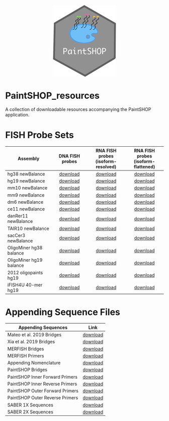 <div align="center">
    <a href="#readme"><img src="PaintSHOP-logo.png" width="200"></a>
</div>

# PaintSHOP_resources

A collection of downloadable resources accompanying the PaintSHOP application.

# FISH Probe Sets

<div align="center">
    <table>
        <thead>
            <tr>
                <th align="center">Assembly</th>
                <th align="center">DNA FISH probes</th>
                <th align="center">RNA FISH probes<br>(isoform-resolved)</th>
                <th align="center">RNA FISH probes<br>(isoform-flattened)</th>
            </tr>
        </thead>
        <tbody>
            <tr>
                <td align="left">hg38 newBalance</td>
                <td align="center"><a href="https://paintshop-bucket.s3.amazonaws.com/v1.1/resources/all/hg38_all_newBalance.zip">download</a></td>
                <td align="center"><a href="https://paintshop-bucket.s3.amazonaws.com/v1.1/resources/refseq/hg38_refseq_newBalance.zip">download</a></td>
                <td align="center"><a href="https://paintshop-bucket.s3.amazonaws.com/v1.1/resources/iso/hg38_iso_newBalance.zip">download</a></td>
            </tr>
            <tr>
                <td align="left">hg19 newBalance</td>
                <td align="center"><a href="https://paintshop-bucket.s3.amazonaws.com/v1.1/resources/all/hg19_all_newBalance.zip">download</a></td>
                <td align="center"><a href="https://paintshop-bucket.s3.amazonaws.com/v1.1/resources/refseq/hg19_refseq_newBalance.zip">download</a></td>
                <td align="center"><a href="https://paintshop-bucket.s3.amazonaws.com/v1.1/resources/iso/hg19_iso_newBalance.zip">download</a></td>
            </tr>
            <tr>
                <td align="left">mm10 newBalance</td>
                <td align="center"><a href="https://paintshop-bucket.s3.amazonaws.com/v1.1/resources/all/mm10_all_newBalance.zip">download</a></td>
                <td align="center"><a href="https://paintshop-bucket.s3.amazonaws.com/v1.1/resources/refseq/mm10_refseq_newBalance.zip">download</a></td>
                <td align="center"><a href="https://paintshop-bucket.s3.amazonaws.com/v1.1/resources/iso/mm10_iso_newBalance.zip">download</a></td>
            </tr>
            <tr>
                <td align="left">mm9 newBalance</td>
                <td align="center"><a href="https://paintshop-bucket.s3.amazonaws.com/v1.1/resources/all/mm9_all_newBalance.zip">download</a></td>
                <td align="center"><a href="https://paintshop-bucket.s3.amazonaws.com/v1.1/resources/refseq/mm9_refseq_newBalance.zip">download</a></td>
                <td align="center"><a href="https://paintshop-bucket.s3.amazonaws.com/v1.1/resources/iso/mm9_iso_newBalance.zip">download</a></td>
            </tr>
            <tr>
                <td align="left">dm6 newBalance</td>
                <td align="center"><a href="https://paintshop-bucket.s3.amazonaws.com/v1.1/resources/all/dm6_all_newBalance.zip">download</a></td>
                <td align="center"><a href="https://paintshop-bucket.s3.amazonaws.com/v1.1/resources/refseq/dm6_refseq_newBalance.zip">download</a></td>
                <td align="center"><a href="https://paintshop-bucket.s3.amazonaws.com/v1.1/resources/iso/dm6_iso_newBalance.zip">download</a></td>
            </tr>
            <tr>
                <td align="left">ce11 newBalance</td>
                <td align="center"><a href="https://paintshop-bucket.s3.amazonaws.com/v1.1/resources/all/ce11_all_newBalance.zip">download</a></td>
                <td align="center"><a href="https://paintshop-bucket.s3.amazonaws.com/v1.1/resources/refseq/ce11_refseq_newBalance.zip">download</a></td>
                <td align="center"><a href="https://paintshop-bucket.s3.amazonaws.com/v1.1/resources/iso/ce11_iso_newBalance.zip">download</a></td>
            </tr>
            <tr>
                <td align="left">danRer11 newBalance</td>
                <td align="center"><a href="https://paintshop-bucket.s3.amazonaws.com/v1.1/resources/all/danRer11_all_newBalance.zip">download</a></td>
                <td align="center"><a href="https://paintshop-bucket.s3.amazonaws.com/v1.1/resources/refseq/danRer11_refseq_newBalance.zip">download</a></td>
                <td align="center"><a href="https://paintshop-bucket.s3.amazonaws.com/v1.1/resources/iso/danRer11_iso_newBalance.zip">download</a></td>
            </tr>
            <tr>
                <td align="left">TAIR10 newBalance</td>
                <td align="center"><a href="https://paintshop-bucket.s3.amazonaws.com/v1.1/resources/all/TAIR10_all_newBalance.zip">download</a></td>
                <td align="center"><a href="https://paintshop-bucket.s3.amazonaws.com/v1.1/resources/refseq/TAIR10_refseq_newBalance.zip">download</a></td>
                <td align="center"><a href="https://paintshop-bucket.s3.amazonaws.com/v1.1/resources/iso/TAIR10_iso_newBalance.zip">download</a></td>
            </tr>
            <tr>
                <td align="left">sacCer3 newBalance</td>
                <td align="center"><a href="https://paintshop-bucket.s3.amazonaws.com/v1.1/resources/all/sacCer3_all_newBalance.zip">download</a></td>
                <td align="center"><a href="https://paintshop-bucket.s3.amazonaws.com/v1.1/resources/refseq/sacCer3_refseq_newBalance.zip">download</a></td>
                <td align="center"><a href="https://paintshop-bucket.s3.amazonaws.com/v1.1/resources/iso/sacCer3_iso_newBalance.zip">download</a></td>
            </tr>
            <tr>
                <td align="left">OligoMiner hg38 balance</td>
                <td align="center"><a href="https://paintshop-bucket.s3.amazonaws.com/v1.1/resources/all/hg38b_all_newBalance.zip">download</a></td>
                <td align="center"><a href="https://paintshop-bucket.s3.amazonaws.com/v1.1/resources/refseq/hg38b_refseq_newBalance.zip">download</a></td>
                <td align="center"><a href="https://paintshop-bucket.s3.amazonaws.com/v1.1/resources/iso/hg38b_iso_newBalance.zip">download</a></td>
            </tr>
            <tr>
                <td align="left">OligoMiner hg19 balance</td>
                <td align="center"><a href="https://paintshop-bucket.s3.amazonaws.com/v1.1/resources/all/hg19b_all_newBalance.zip">download</a></td>
                <td align="center"><a href="https://paintshop-bucket.s3.amazonaws.com/v1.1/resources/refseq/hg19b_refseq_newBalance.zip">download</a></td>
                <td align="center"><a href="https://paintshop-bucket.s3.amazonaws.com/v1.1/resources/iso/hg19b_iso_newBalance.zip">download</a></td>
            </tr>
            <tr>
                <td align="left">2012 oligopaints hg19</td>
                <td align="center"><a href="https://paintshop-bucket.s3.amazonaws.com/v1.1/resources/all/hg19_2012_all_newBalance.zip">download</a></td>
                <td align="center"><a href="https://paintshop-bucket.s3.amazonaws.com/v1.1/resources/refseq/hg19_2012_refseq_newBalance.zip">download</a></td>
                <td align="center"><a href="https://paintshop-bucket.s3.amazonaws.com/v1.1/resources/iso/hg19_2012_iso_newBalance.zip">download</a></td>
            </tr>
            <tr>
                <td align="left">iFISH4U 40-mer hg19</td>
                <td align="center"><a href="https://paintshop-bucket.s3.amazonaws.com/v1.1/resources/all/iFISH4U_all_newBalance.zip">download</a></td>
                <td align="center"><a href="https://paintshop-bucket.s3.amazonaws.com/v1.1/resources/refseq/iFISH4U_refseq_newBalance.zip">download</a></td>
                <td align="center"><a href="https://paintshop-bucket.s3.amazonaws.com/v1.1/resources/iso/iFISH4U_iso_newBalance.zip">download</a></td>
            </tr>
        </tbody>
    </table>
</div>


# Appending Sequence Files
 

<div align="center">
    <table>
        <thead>
            <tr>
                <th align="center">Appending Sequences</th>
                <th align="center">Link</th>
            </tr>
        </thead>
        <tbody>
            <tr>
                <td align="left">Mateo et al. 2019 Bridges</td>
                <td align="center"><a href="#">download</a></td>
            </tr>
            <tr>
                <td align="left">Xia et al. 2019 Bridges</td>
                <td align="center"><a href="#">download</a></td>
            </tr>
            <tr>
                <td align="left">MERFISH Bridges</td>
                <td align="center"><a href="#">download</a></td>
            </tr>
            <tr>
                <td align="left">MERFISH Primers</td>
                <td align="center"><a href="#">download</a></td>
            </tr>
            <tr>
                <td align="left">Appending Nomenclature</td>
                <td align="center"><a href="#">download</a></td>
            </tr>
            <tr>
                <td align="left">PaintSHOP Bridges</td>
                <td align="center"><a href="#">download</a></td>
            </tr>
            <tr>
                <td align="left">PaintSHOP Inner Forward Primers</td>
                <td align="center"><a href="#">download</a></td>
            </tr>
            <tr>
                <td align="left">PaintSHOP Inner Reverse Primers</td>
                <td align="center"><a href="#">download</a></td>
            </tr>
            <tr>
                <td align="left">PaintSHOP Outer Forward Primers</td>
                <td align="center"><a href="#">download</a></td>
            </tr>
            <tr>
                <td align="left">PaintSHOP Outer Reverse Primers</td>
                <td align="center"><a href="#">download</a></td>
            </tr>
            <tr>
                <td align="left">SABER 1X Sequences</td>
                <td align="center"><a href="#">download</a></td>
            </tr>
            <tr>
                <td align="left">SABER 2X Sequences</td>
                <td align="center"><a href="#">download</a></td>
            </tr>
        </tbody>
    </table>
</div>



<!-- 

### Download links:

* [](https://paintshop-bucket.s3.amazonaws.com/resources/appending/Mateo2019_bridges.zip)
* [](https://paintshop-bucket.s3.amazonaws.com/resources/appending/Xia2019_bridges.zip)
* [](https://paintshop-bucket.s3.amazonaws.com/resources/appending/merfish_bridges.zip)
* [](https://paintshop-bucket.s3.amazonaws.com/resources/appending/merfish_primers.zip)
* [](https://paintshop-bucket.s3.amazonaws.com/resources/appending/nomenclature.zip)
* [](https://paintshop-bucket.s3.amazonaws.com/resources/appending/ps_bridges.zip)
* [](https://paintshop-bucket.s3.amazonaws.com/resources/appending/ps_if.zip)
* [](https://paintshop-bucket.s3.amazonaws.com/resources/appending/ps_ir.zip)
* [](https://paintshop-bucket.s3.amazonaws.com/resources/appending/ps_of.zip)
* [](https://paintshop-bucket.s3.amazonaws.com/resources/appending/ps_or.zip)
* [](https://paintshop-bucket.s3.amazonaws.com/resources/appending/saber_1x.zip)
* [](https://paintshop-bucket.s3.amazonaws.com/resources/appending/saber_2x.zip)
 -->